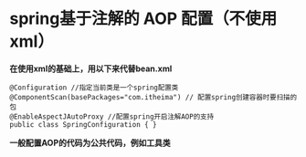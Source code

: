 # **spring基于注解的 AOP 配置（不使用xml）**

**在使用xml的基础上，用以下来代替bean.xml**

```
@Configuration //指定当前类是一个spring配置类
@ComponentScan(basePackages="com.itheima") // 配置spring创建容器时要扫描的包
@EnableAspectJAutoProxy //配置spring开启注解AOP的支持
public class SpringConfiguration { }
```

**一般配置AOP的代码为公共代码，例如工具类**